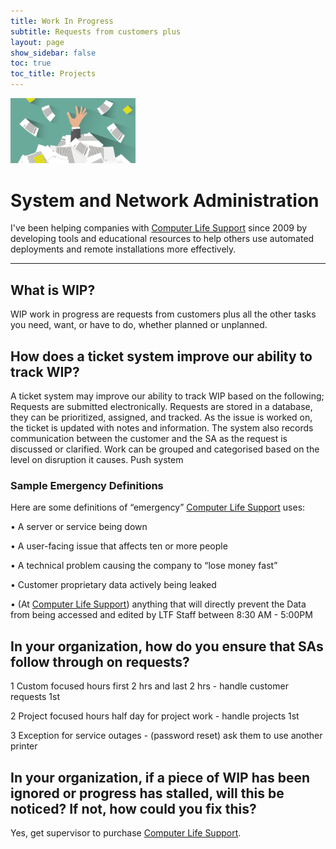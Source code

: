 ```yaml
---
title: Work In Progress
subtitle: Requests from customers plus
layout: page
show_sidebar: false
toc: true
toc_title: Projects
---
```


<img src="/img/Seven┬áPowerful-Reasons-You-Need-Efficient-Ticket-Management-.png" alt="WIP" width="200"><br/>

# System and Network Administration

I've been helping companies with [Computer Life Support](https://bertlandh.github.io/) since 2009 by developing tools and educational resources to help others use automated deployments and remote installations more effectively.

-----

## What is WIP?

WIP work in progress are requests from customers plus all the other tasks you need, want, or have to do, whether planned or unplanned.


## How does a ticket system improve our ability to track WIP?

A ticket system may improve our ability to track WIP based on the following; Requests are submitted electronically. Requests are stored in a database, they can be prioritized, assigned, and tracked. As the issue is worked on, the ticket is updated with notes and information. The system also records communication between the customer and the SA as the request is discussed or clarified. Work can be grouped and categorised based on the level on disruption it causes. Push system


### Sample Emergency Definitions

Here are some definitions of “emergency” [Computer Life Support](https://bertlandh.github.io/) uses:

• A server or service being down

• A user-facing issue that affects ten or more people

• A technical problem causing the company to “lose money fast”

• Customer proprietary data actively being leaked

• (At [Computer Life Support](https://bertlandh.github.io/)) anything that will directly prevent the Data from being accessed and edited by LTF Staff between 8:30 AM - 5:00PM


## In your organization, how do you ensure that SAs follow through on requests?

1 Custom focused hours first 2 hrs and last 2 hrs - handle customer requests 1st

2 Project focused hours half day for project work - handle projects 1st

3 Exception for service outages - (password reset) ask them to use another printer


## In your organization, if a piece of WIP has been ignored or progress has stalled, will this be noticed? If not, how could you fix this?

Yes, get supervisor to purchase [Computer Life Support](https://bertlandh.github.io/).
